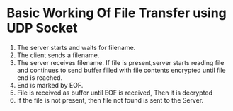 # Basic Working Of File Transfer using UDP Socket

1. The server starts and waits for filename.
2. The client sends a filename.
3. The server receives filename.
   If file is present,server starts reading file and continues to send buffer filled with file contents encrypted until file end is reached.
4. End is marked by EOF.
5. File is received as buffer until EOF is received, Then it is decrypted
6. If the file is not present, then file not found is sent to the Server.
